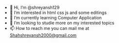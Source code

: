 - 👋 Hi, I’m @shreyansh129
- 👀 I’m interested in html css js and some editings
- 🌱 I’m currently learning Computer Application
- 💞️ I’m looking to studie more on my interested topics
- 📫 How to reach me you can mail me at Shahshreyansh2000@gmail.com

<!---
shreyansh129/shreyansh129 is a ✨ special ✨ repository because its `README.md` (this file) appears on your GitHub profile.
You can click the Preview link to take a look at your changes.
--->
